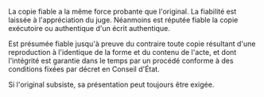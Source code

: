 La copie fiable a la même force probante que l'original. La fiabilité est laissée à l'appréciation du juge. Néanmoins est réputée fiable la copie exécutoire ou authentique d'un écrit authentique.


Est présumée fiable jusqu'à preuve du contraire toute copie résultant d'une reproduction à l'identique de la forme et du contenu de l'acte, et dont l'intégrité est garantie dans le temps par un procédé conforme à des conditions fixées par décret en Conseil d'État.


Si l'original subsiste, sa présentation peut toujours être exigée.


